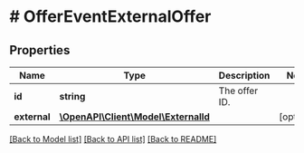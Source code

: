# # OfferEventExternalOffer

## Properties

Name | Type | Description | Notes
------------ | ------------- | ------------- | -------------
**id** | **string** | The offer ID. |
**external** | [**\OpenAPI\Client\Model\ExternalId**](ExternalId.md) |  | [optional]

[[Back to Model list]](../../README.md#models) [[Back to API list]](../../README.md#endpoints) [[Back to README]](../../README.md)
